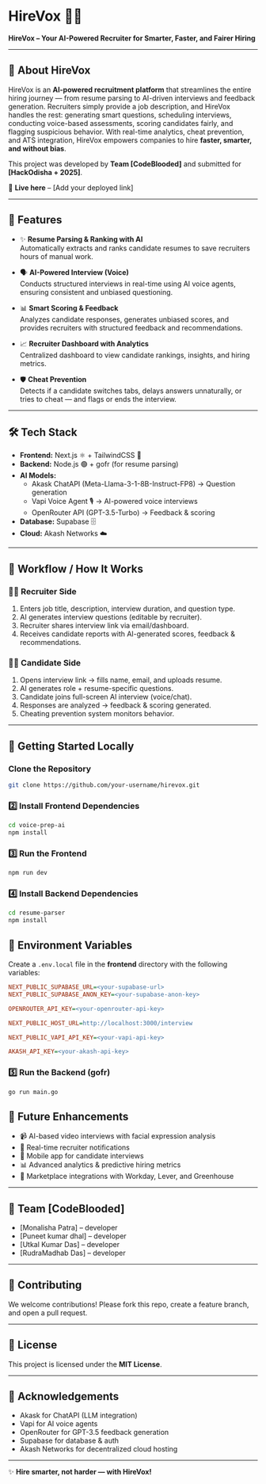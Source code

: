 # HireVox 🤖💼  
**HireVox – Your AI-Powered Recruiter for Smarter, Faster, and Fairer Hiring**  

---

## 📖 About HireVox  

HireVox is an **AI-powered recruitment platform** that streamlines the entire hiring journey — from resume parsing to AI-driven interviews and feedback generation. Recruiters simply provide a job description, and HireVox handles the rest: generating smart questions, scheduling interviews, conducting voice-based assessments, scoring candidates fairly, and flagging suspicious behavior. With real-time analytics, cheat prevention, and ATS integration, HireVox empowers companies to hire **faster, smarter, and without bias**.  

This project was developed by **Team [CodeBlooded]** and submitted for **[HackOdisha + 2025]**.  

🚀 **Live here** – [Add your deployed link]  

---

## 🌟 Features  

- ✨ **Resume Parsing & Ranking with AI**  
  Automatically extracts and ranks candidate resumes to save recruiters hours of manual work.  

- 🗣️ **AI-Powered Interview (Voice)**  
  Conducts structured interviews in real-time using AI voice agents, ensuring consistent and unbiased questioning.  

- 📊 **Smart Scoring & Feedback**  
  Analyzes candidate responses, generates unbiased scores, and provides recruiters with structured feedback and recommendations.  

- 📈 **Recruiter Dashboard with Analytics**  
  Centralized dashboard to view candidate rankings, insights, and hiring metrics.    

- 🛡️ **Cheat Prevention**  
  Detects if a candidate switches tabs, delays answers unnaturally, or tries to cheat — and flags or ends the interview.  

---

## 🛠️ Tech Stack  

- **Frontend:** Next.js ⚛️ + TailwindCSS 🎨  
- **Backend:** Node.js 🟢 + gofr (for resume parsing)  
- **AI Models:**  
  - Akask ChatAPI (Meta-Llama-3-1-8B-Instruct-FP8) → Question generation  
  - Vapi Voice Agent 🎙️ → AI-powered voice interviews  
  - OpenRouter API (GPT-3.5-Turbo) → Feedback & scoring  
- **Database:** Supabase 🗄️  
- **Cloud:** Akash Networks ☁️  

---

## 🔄 Workflow / How It Works  

### 👨‍💼 Recruiter Side  
1. Enters job title, description, interview duration, and question type.  
2. AI generates interview questions (editable by recruiter).  
3. Recruiter shares interview link via email/dashboard.  
4. Receives candidate reports with AI-generated scores, feedback & recommendations.  

### 👩‍💻 Candidate Side  
1. Opens interview link → fills name, email, and uploads resume.  
2. AI generates role + resume-specific questions.  
3. Candidate joins full-screen AI interview (voice/chat).  
4. Responses are analyzed → feedback & scoring generated.  
5. Cheating prevention system monitors behavior.  

---

## 🚀 Getting Started Locally  

### Clone the Repository  
```bash
git clone https://github.com/your-username/hirevox.git
```

### 2️⃣ Install Frontend Dependencies
```bash
cd voice-prep-ai
npm install
```

### 3️⃣ Run the Frontend
```bash
npm run dev
```
### 4️⃣ Install Backend Dependencies
```bash
cd resume-parser
npm install
```

## 🔑 Environment Variables

Create a `.env.local` file in the **frontend** directory with the following variables:

```ini
NEXT_PUBLIC_SUPABASE_URL=<your-supabase-url>
NEXT_PUBLIC_SUPABASE_ANON_KEY=<your-supabase-anon-key>

OPENROUTER_API_KEY=<your-openrouter-api-key>

NEXT_PUBLIC_HOST_URL=http://localhost:3000/interview

NEXT_PUBLIC_VAPI_API_KEY=<your-vapi-api-key>

AKASH_API_KEY=<your-akash-api-key>
```

### 5️⃣ Run the Backend (gofr)
```bash
go run main.go
```
## 🚀 Future Enhancements  

- 📹 AI-based video interviews with facial expression analysis  
- 🔔 Real-time recruiter notifications  
- 📲 Mobile app for candidate interviews  
- 📊 Advanced analytics & predictive hiring metrics  
- 🏢 Marketplace integrations with Workday, Lever, and Greenhouse  

---

## 👥 Team [CodeBlooded]  

- [Monalisha Patra] – developer  
- [Puneet kumar dhal] – developer  
- [Utkal Kumar Das] – developer  
- [RudraMadhab Das] – developer  

---

## 🤝 Contributing  

We welcome contributions! Please fork this repo, create a feature branch, and open a pull request.  

---

## 📄 License  

This project is licensed under the **MIT License**.  

---

## 🙏 Acknowledgements  

- Akask for ChatAPI (LLM integration)  
- Vapi for AI voice agents  
- OpenRouter for GPT-3.5 feedback generation  
- Supabase for database & auth  
- Akash Networks for decentralized cloud hosting  

---

✨ **Hire smarter, not harder — with HireVox!**


